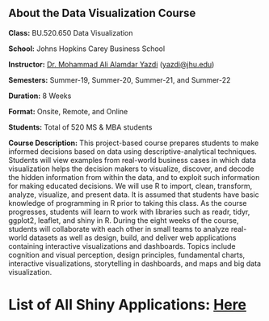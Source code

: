 ## About the Data Visualization Course

**Class:** BU.520.650 Data Visualization

**School:** Johns Hopkins Carey Business School

**Instructor:** [Dr. Mohammad Ali Alamdar Yazdi](https://carey.jhu.edu/faculty/faculty-directory/mohammad-ali-alamdar-yazdi-phd) (yazdi@jhu.edu)

**Semesters:** Summer-19, Summer-20, Summer-21, and Summer-22

**Duration:** 8 Weeks

**Format:** Onsite, Remote, and Online

**Students:** Total of 520 MS & MBA students

**Course Description:** This project-based course prepares students to make informed decisions based on data using descriptive-analytical techniques. Students will view examples from real-world business cases in which data visualization helps the decision makers to visualize, discover, and decode the hidden information from within the data, and to exploit such information for making educated decisions. We will use R to import, clean, transform, analyze, visualize, and present data. It is assumed that students have basic knowledge of programming in R prior to taking this class. As the course progresses, students will learn to work with libraries such as readr, tidyr, ggplot2, leaflet, and shiny in R. During the eight weeks of the course, students will collaborate with each other in small teams to analyze real-world datasets as well as design, build, and deliver web applications containing interactive visualizations and dashboards. Topics include cognition and visual perception, design principles, fundamental charts, interactive visualizations, storytelling in dashboards, and maps and big data visualization.

# List of All Shiny Applications: [Here](https://docs.google.com/spreadsheets/d/1bslTvPrOe67DY1Yz-ojWWuSstVWI7j1ibGfCo8N8vrU/edit#gid=0)
